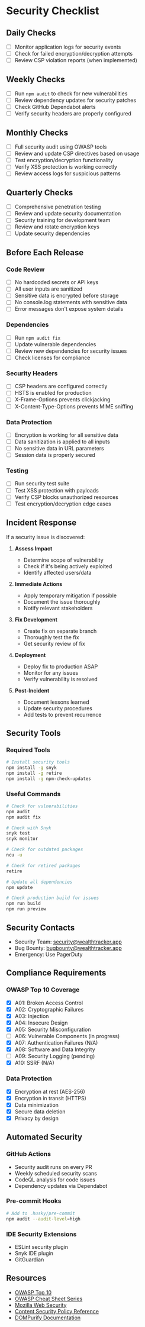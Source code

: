 # Security Checklist

## Daily Checks

- [ ] Monitor application logs for security events
- [ ] Check for failed encryption/decryption attempts
- [ ] Review CSP violation reports (when implemented)

## Weekly Checks

- [ ] Run `npm audit` to check for new vulnerabilities
- [ ] Review dependency updates for security patches
- [ ] Check GitHub Dependabot alerts
- [ ] Verify security headers are properly configured

## Monthly Checks

- [ ] Full security audit using OWASP tools
- [ ] Review and update CSP directives based on usage
- [ ] Test encryption/decryption functionality
- [ ] Verify XSS protection is working correctly
- [ ] Review access logs for suspicious patterns

## Quarterly Checks

- [ ] Comprehensive penetration testing
- [ ] Review and update security documentation
- [ ] Security training for development team
- [ ] Review and rotate encryption keys
- [ ] Update security dependencies

## Before Each Release

### Code Review
- [ ] No hardcoded secrets or API keys
- [ ] All user inputs are sanitized
- [ ] Sensitive data is encrypted before storage
- [ ] No console.log statements with sensitive data
- [ ] Error messages don't expose system details

### Dependencies
- [ ] Run `npm audit fix`
- [ ] Update vulnerable dependencies
- [ ] Review new dependencies for security issues
- [ ] Check licenses for compliance

### Security Headers
- [ ] CSP headers are configured correctly
- [ ] HSTS is enabled for production
- [ ] X-Frame-Options prevents clickjacking
- [ ] X-Content-Type-Options prevents MIME sniffing

### Data Protection
- [ ] Encryption is working for all sensitive data
- [ ] Data sanitization is applied to all inputs
- [ ] No sensitive data in URL parameters
- [ ] Session data is properly secured

### Testing
- [ ] Run security test suite
- [ ] Test XSS protection with payloads
- [ ] Verify CSP blocks unauthorized resources
- [ ] Test encryption/decryption edge cases

## Incident Response

If a security issue is discovered:

1. **Assess Impact**
   - Determine scope of vulnerability
   - Check if it's being actively exploited
   - Identify affected users/data

2. **Immediate Actions**
   - Apply temporary mitigation if possible
   - Document the issue thoroughly
   - Notify relevant stakeholders

3. **Fix Development**
   - Create fix on separate branch
   - Thoroughly test the fix
   - Get security review of fix

4. **Deployment**
   - Deploy fix to production ASAP
   - Monitor for any issues
   - Verify vulnerability is resolved

5. **Post-Incident**
   - Document lessons learned
   - Update security procedures
   - Add tests to prevent recurrence

## Security Tools

### Required Tools
```bash
# Install security tools
npm install -g snyk
npm install -g retire
npm install -g npm-check-updates
```

### Useful Commands
```bash
# Check for vulnerabilities
npm audit
npm audit fix

# Check with Snyk
snyk test
snyk monitor

# Check for outdated packages
ncu -u

# Check for retired packages
retire

# Update all dependencies
npm update

# Check production build for issues
npm run build
npm run preview
```

## Security Contacts

- Security Team: security@wealthtracker.app
- Bug Bounty: bugbounty@wealthtracker.app
- Emergency: Use PagerDuty

## Compliance Requirements

### OWASP Top 10 Coverage
- [x] A01: Broken Access Control
- [x] A02: Cryptographic Failures
- [x] A03: Injection
- [x] A04: Insecure Design
- [x] A05: Security Misconfiguration
- [ ] A06: Vulnerable Components (in progress)
- [x] A07: Authentication Failures (N/A)
- [x] A08: Software and Data Integrity
- [ ] A09: Security Logging (pending)
- [x] A10: SSRF (N/A)

### Data Protection
- [x] Encryption at rest (AES-256)
- [x] Encryption in transit (HTTPS)
- [x] Data minimization
- [x] Secure data deletion
- [x] Privacy by design

## Automated Security

### GitHub Actions
- Security audit runs on every PR
- Weekly scheduled security scans
- CodeQL analysis for code issues
- Dependency updates via Dependabot

### Pre-commit Hooks
```bash
# Add to .husky/pre-commit
npm audit --audit-level=high
```

### IDE Security Extensions
- ESLint security plugin
- Snyk IDE plugin
- GitGuardian

## Resources

- [OWASP Top 10](https://owasp.org/www-project-top-ten/)
- [OWASP Cheat Sheet Series](https://cheatsheetseries.owasp.org/)
- [Mozilla Web Security](https://infosec.mozilla.org/guidelines/web_security)
- [Content Security Policy Reference](https://content-security-policy.com/)
- [DOMPurify Documentation](https://github.com/cure53/DOMPurify)